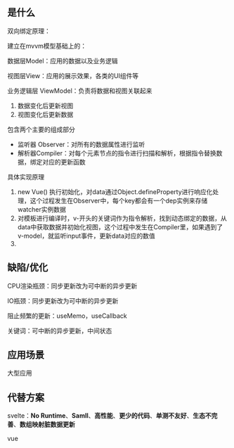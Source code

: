 ## <a id="whatis">是什么</a>
双向绑定原理：

建立在mvvm模型基础上的：

数据层Model：应用的数据以及业务逻辑

视图层View：应用的展示效果，各类的UI组件等

业务逻辑层 ViewModel：负责将数据和视图关联起来

1. 数据变化后更新视图
2. 视图变化后更新数据

包含两个主要的组成部分

* 监听器 Observer：对所有的数据属性进行监听
* 解析器Compiler：对每个元素节点的指令进行扫描和解析，根据指令替换数据，绑定对应的更新函数

具体实现原理

1. new Vue() 执行初始化，对data通过Object.defineProperty进行响应化处理，这个过程发生在Observer中，每个key都会有一个dep实例来存储watcher实例数据
2. 对模板进行编译时，v-开头的关键词作为指令解析，找到动态绑定的数据，从data中获取数据并初始化视图，这个过程中发生在Compiler里，如果遇到了v-model，就监听input事件，更新data对应的数值
3. 

## <a id="issue">缺陷/优化</a>

CPU渲染瓶颈：同步更新改为可中断的异步更新

IO瓶颈：同步更新改为可中断的异步更新

阻止频繁的更新：useMemo，useCallback

关键词：可中断的异步更新，中间状态

## <a id="scenario">应用场景</a>

大型应用

## <a id="replacement">代替方案</a>

svelte：**No Runtime**、**Samll**、**高性能**、**更少的代码**、**单测不友好**、**生态不完善**、**数组映射脏数据更新**

vue

